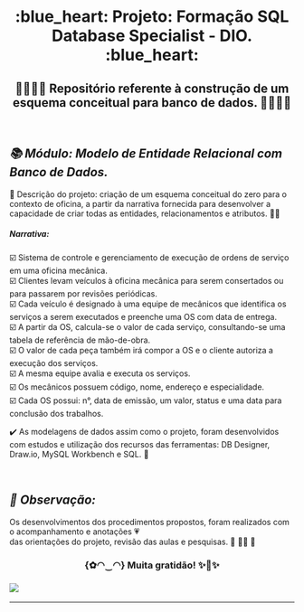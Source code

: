  <h1 align="center"> :blue_heart: Projeto: Formação SQL Database Specialist - DIO. :blue_heart:<br/>
 </h1>

<h2 align="center"> 💛👩‍💻🧡 Repositório referente à construção de um esquema conceitual para banco de dados.  🧡👩‍💻💛 </h2><br/>


***<h2> 📚 Módulo: Modelo de Entidade Relacional com Banco de Dados. </h2>***

:blue_book: Descrição do projeto: criação de um esquema conceitual do zero para o contexto de oficina, a partir da narrativa fornecida para desenvolver a capacidade de criar todas as entidades, relacionamentos e atributos. :blue_heart::green_heart: <br/>

<h5> Narrativa:  </h5> 

:ballot_box_with_check: Sistema de controle e gerenciamento de execução de ordens de serviço em uma oficina mecânica.  
:ballot_box_with_check: Clientes levam veículos à oficina mecânica para serem consertados ou para passarem por revisões  periódicas.  
:ballot_box_with_check: Cada veículo é designado à uma equipe de mecânicos que identifica os serviços a serem executados e preenche uma OS com data de entrega. </br>
:ballot_box_with_check: A partir da OS, calcula-se o valor de cada serviço, consultando-se uma tabela de referência de mão-de-obra.</br> 
:ballot_box_with_check: O valor de cada peça também irá compor a OS e o cliente autoriza a execução dos serviços.</br>
:ballot_box_with_check: A mesma equipe avalia e executa os serviços.</br>
:ballot_box_with_check: Os mecânicos possuem código, nome, endereço e especialidade.<br/>
:ballot_box_with_check: Cada OS possui: n°, data de emissão, um valor, status e uma data para conclusão dos trabalhos.


:heavy_check_mark: As modelagens de dados assim como o projeto, foram desenvolvidos com estudos e utilização dos recursos das ferramentas: DB Designer, Draw.io, MySQL Workbench e SQL. :blue_heart: 


<br/>***<h2> :pencil: Observação: </h2>***
Os desenvolvimentos dos procedimentos propostos, foram realizados 
com o acompanhamento e anotações 💗<br/>das orientações do projeto, revisão das aulas e pesquisas. 💛 👩‍💻 🧡
  
<h3 align="center"> {✿◠‿◠} Muita gratidão! ✨🤗✨<br/><h3>  


![](https://learn.microsoft.com/training/achievements/learn-azure-sql-replication-social.png)
___

